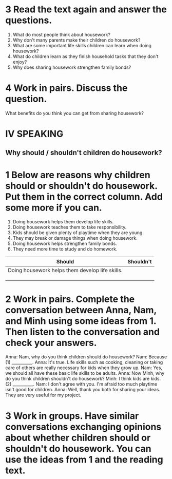 # 3 Read the text again and answer the questions.

1. What do most people think about housework?
2. Why don't many parents make their children do housework?
3. What are some important life skills children can learn when doing housework?
4. What do children learn as they finish household tasks that they don't enjoy?
5. Why does sharing housework strengthen family bonds?

# 4 Work in pairs. Discuss the question.

What benefits do you think you can get from sharing housework?

# IV SPEAKING

## Why should / shouldn't children do housework?

# 1 Below are reasons why children should or shouldn't do housework. Put them in the correct column. Add some more if you can.

1. Doing housework helps them develop life skills.
2. Doing housework teaches them to take responsibility.
3. Kids should be given plenty of playtime when they are young.
4. They may break or damage things when doing housework.
5. Doing housework helps strengthen family bonds.
6. They need more time to study and do homework.

| Should | Shouldn't |
|--------|-----------|
| Doing housework helps them develop life skills. | |
| | |
| | |
| | |

# 2 Work in pairs. Complete the conversation between Anna, Nam, and Minh using some ideas from 1. Then listen to the conversation and check your answers.

Anna: Nam, why do you think children should do housework?
Nam: Because (1) __________.
Anna: It's true. Life skills such as cooking, cleaning or taking care of others are really necessary for kids when they grow up.
Nam: Yes, we should all have these basic life skills to be adults.
Anna: Now Minh, why do you think children shouldn't do housework?
Minh: I think kids are kids. (2) __________.
Nam: I don't agree with you. I'm afraid too much playtime isn't good for children.
Anna: Well, thank you both for sharing your ideas. They are very useful for my project.

# 3 Work in groups. Have similar conversations exchanging opinions about whether children should or shouldn't do housework. You can use the ideas from 1 and the reading text.
